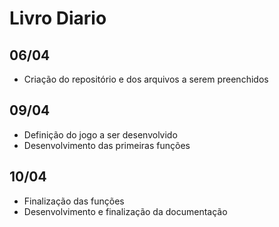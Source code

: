 # Livro Diario

## 06/04
* Criação do repositório e dos arquivos a serem preenchidos

## 09/04
* Definição do jogo a ser desenvolvido
* Desenvolvimento das primeiras funções

## 10/04
* Finalização das funções
* Desenvolvimento e finalização da documentação
